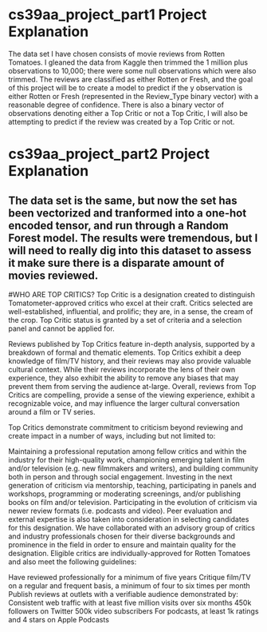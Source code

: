 # cs39aa_project_part1 Project Explanation
The data set I have chosen consists of movie reviews from Rotten Tomatoes. I gleaned the data from Kaggle then trimmed the 1 million plus observations to 10,000; there were some null observations which were also trimmed. The reviews are classified as either Rotten or Fresh, and the goal of this project will be to create a model to predict if the y observation is either Rotten or Fresh (represented in the Review_Type binary vector) with a reasonable degree of confidence. There is also a binary vector of observations denoting either a Top Critic or not a Top Critic, I will also be attempting to predict if the review was created by a Top Critic or not.
# cs39aa_project_part2 Project Explanation 
The data set is the same, but now the set has been vectorized and tranformed into a one-hot encoded tensor, and run through a Random Forest model. The results were tremendous, but I will need to really dig into this dataset to assess it make sure there is a disparate amount of movies reviewed.
---------------------------------------------------------------------------------------------------------------------------------------------------
#WHO ARE TOP CRITICS?
Top Critic is a designation created to distinguish Tomatometer-approved critics who excel at their craft. Critics selected are well-established, influential, and prolific; they are, in a sense, the cream of the crop. Top Critic status is granted by a set of criteria and a selection panel and cannot be applied for.

Reviews published by Top Critics feature in-depth analysis, supported by a breakdown of formal and thematic elements. Top Critics exhibit a deep knowledge of film/TV history, and their reviews may also provide valuable cultural context. While their reviews incorporate the lens of their own experience, they also exhibit the ability to remove any biases that may prevent them from serving the audience at-large. Overall, reviews from Top Critics are compelling, provide a sense of the viewing experience, exhibit a recognizable voice, and may influence the larger cultural conversation around a film or TV series.

Top Critics demonstrate commitment to criticism beyond reviewing and create impact in a number of ways, including but not limited to:

Maintaining a professional reputation among fellow critics and within the industry for their high-quality work, championing emerging talent in film and/or television (e.g. new filmmakers and writers), and building community both in person and through social engagement.
Investing in the next generation of criticism via mentorship, teaching, participating in panels and workshops, programming or moderating screenings, and/or publishing books on film and/or television.
Participating in the evolution of criticism via newer review formats (i.e. podcasts and video).
Peer evaluation and external expertise is also taken into consideration in selecting candidates for this designation. We have collaborated with an advisory group of critics and industry professionals chosen for their diverse backgrounds and prominence in the field in order to ensure and maintain quality for the designation.
Eligible critics are individually-approved for Rotten Tomatoes and also meet the following guidelines:

Have reviewed professionally for a minimum of five years
Critique film/TV on a regular and frequent basis, a minimum of four to six times per month
Publish reviews at outlets with a verifiable audience demonstrated by:
Consistent web traffic with at least five million visits over six months
450k followers on Twitter
500k video subscribers
For podcasts, at least 1k ratings and 4 stars on Apple Podcasts
